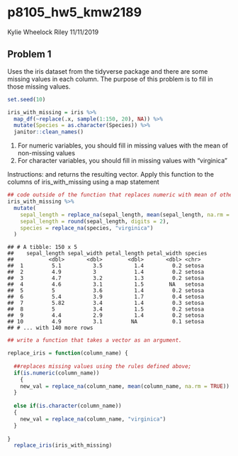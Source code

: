 p8105\_hw5\_kmw2189
================
Kylie Wheelock Riley
11/11/2019

## Problem 1

Uses the iris dataset from the tidyverse package and there are some
missing values in each column. The purpose of this problem is to fill in
those missing values.

``` r
set.seed(10)

iris_with_missing = iris %>% 
  map_df(~replace(.x, sample(1:150, 20), NA)) %>%
  mutate(Species = as.character(Species)) %>% 
  janitor::clean_names()
```

1)  For numeric variables, you should fill in missing values with the
    mean of non-missing values
2)  For character variables, you should fill in missing values with
    “virginica”

Instructions: and returns the resulting vector. Apply this function to
the columns of iris\_with\_missing using a map statement

``` r
## code outside of the function that replaces numeric with mean of other values 
iris_with_missing %>% 
  mutate(
    sepal_length = replace_na(sepal_length, mean(sepal_length, na.rm = TRUE)),
    sepal_length = round(sepal_length, digits = 2),
    species = replace_na(species, "virginica")
  )
```

    ## # A tibble: 150 x 5
    ##    sepal_length sepal_width petal_length petal_width species
    ##           <dbl>       <dbl>        <dbl>       <dbl> <chr>  
    ##  1         5.1          3.5          1.4         0.2 setosa 
    ##  2         4.9          3            1.4         0.2 setosa 
    ##  3         4.7          3.2          1.3         0.2 setosa 
    ##  4         4.6          3.1          1.5        NA   setosa 
    ##  5         5            3.6          1.4         0.2 setosa 
    ##  6         5.4          3.9          1.7         0.4 setosa 
    ##  7         5.82         3.4          1.4         0.3 setosa 
    ##  8         5            3.4          1.5         0.2 setosa 
    ##  9         4.4          2.9          1.4         0.2 setosa 
    ## 10         4.9          3.1         NA           0.1 setosa 
    ## # ... with 140 more rows

``` r
## write a function that takes a vector as an argument. 

replace_iris = function(column_name) {
  
  ##replaces missing values using the rules defined above;
  if(is.numeric(column_name))
    {
    new_val = replace_na(column_name, mean(column_name, na.rm = TRUE))
  } 
  
  else if(is.character(column_name))
  {
    new_val = replace_na(column_name, "virginica")
  }
  
}
  replace_iris(iris_with_missing)
```

